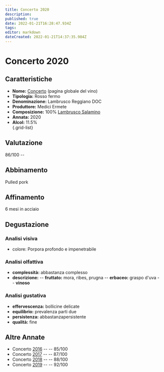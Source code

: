 ```yaml
---
title: Concerto 2020
description: 
published: true
date: 2022-01-21T16:28:47.934Z
tags: 
editor: markdown
dateCreated: 2022-01-21T14:37:35.984Z
---
```


# Concerto 2020

<div class="annata">

  ## Caratteristiche
  - **Nome:** <span class="nome">[Concerto](/vini/Italia/Emilia/Medici-Ermete/Concerto/scheda-globale)</span> (pagina globale del vino) 
  - **Tipologia:** Rosso fermo
  - **Denominazione:** <span class="denominazione">Lambrusco Reggiano DOC</span> 
  - **Produttore:** <span class="cantina">Medici Ermete</span> 
  - **Composizione:** <span class="vitigno">100% [Lambrusco Salamino](/vitigni/Italia/bacca-nera/lambrusco-salamino)</span>
  - **Annata:** <span class="annocorrente">2020</span>
  - **Alcol:** 11.5%  
  {.grid-list}

  ## Valutazione

  <span class="punteggio">86/100</span> -- <span class="valutazione"><span class="star-3"></span></span>

  ## Abbinamento
  Pulled pork

  ## Affinamento
  6 mesi in acciaio 

  ## Degustazione

  ### Analisi visiva
  - colore: Porpora profondo e impenetrabile

  ### Analisi olfattiva
  <div class="vini" id="concerto"></div>
  <div class="olfattiva-testo">
    
  - **complessità:**  <span class="complessitaVino">abbastanza complesso</span>
  - **descrizione:** 
    -- **<span class="fruttatoInput">fruttato</span>:** mora, ribes, prugna
    -- **<span class="vegetaleInput">erbaceo</span>:** graspo d'uva
    -- **<span class="vinosoInput">vinoso</span>**

  </div>

  ### Analisi gustativa
  - **effervescenza:** bollicine delicate
  - **equilibrio:** prevalenza parti due
  - **persistenza:** abbastanzapersistente
  - **qualità:** fine

</div>

## Altre Annate
- Concerto [2016](/vini/Italia/Emilia/Medici-Ermete/Concerto/2016) -- <span class="star-3"></span> -- 85/100
- Concerto [2017](/vini/Italia/Emilia/Medici-Ermete/Concerto/2017) -- <span class="star-3"></span> -- 87/100
- Concerto [2018](/vini/Italia/Emilia/Medici-Ermete/Concerto/2018) -- <span class="star-3"></span> -- 88/100
- Concerto [2019](/vini/Italia/Emilia/Medici-Ermete/Concerto/2019) -- <span class="star-5"></span> -- 92/100